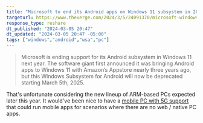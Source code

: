 ```yaml
---
title: "Microsoft to end its Android apps on Windows 11 subsystem in 2025"
targeturl: https://www.theverge.com/2024/3/5/24091370/microsoft-windows-11-android-apps-end-of-support
response_type: reshare
dt_published: "2024-03-05 20:47"
dt_updated: "2024-03-05 20:47 -05:00"
tags: ["windows","android","wsa","pc"]
---
```


> Microsoft is ending support for its Android subsystem in Windows 11 next year. The software giant first announced it was bringing Android apps to Windows 11 with Amazon’s Appstore nearly three years ago, but this Windows Subsystem for Android will now be deprecated starting March 5th, 2025.

That's unfortunate considering the new lineup of ARM-based PCs expected later this year. It would've been nice to have a [mobile PC with 5G support](/feed/windows-12-mobile-concept) that could run mobile apps for scenarios where there are no web / native PC apps. 